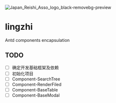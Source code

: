 ![Japan_Reishi_Asso_logo_black-removebg-preview](https://user-images.githubusercontent.com/29837369/155093894-920483de-59c3-4c60-a407-c0e3bcd1eee1.png)
# lingzhi

Antd components encapsulation

## TODO
- [ ] 确定开发基础框架及依赖
- [ ] 初始化项目
- [ ] Component-SearchTree
- [ ] Component-RenderFiled
- [ ] Component-BaseTable
- [ ] Component-BaseModal
